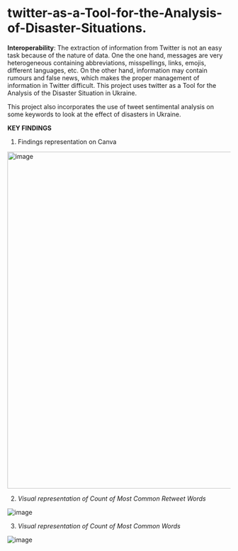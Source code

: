 # twitter-as-a-Tool-for-the-Analysis-of-Disaster-Situations.
**Interoperability**:
The extraction of information from Twitter is not an easy task because of the nature of data. One the one hand, messages are very heterogeneous containing abbreviations, misspellings, links, emojis, different languages, etc. On the other hand, information may contain rumours and false news, which makes the proper management of information in Twitter difficult. This project uses twitter as a Tool for the Analysis of the Disaster Situation in Ukraine. 

This project also incorporates the use of tweet sentimental analysis on some keywords to look at the effect of disasters in Ukraine. 


**KEY FINDINGS**


1. Findings representation on Canva

<img width="760" alt="image" src="https://github.com/PillarBox-hub/twitter-as-a-Tool-for-the-Analysis-of-Disaster-Situations./assets/110098621/539c75bd-212c-4e28-a6a7-f246aacda0da">



2. *Visual representation of Count of Most Common Retweet Words*


![image](https://github.com/PillarBox-hub/twitter-as-a-Tool-for-the-Analysis-of-Disaster-Situations./assets/110098621/8c0072a9-ee14-4cdb-9b0c-7147585174f6)



3. *Visual representation of Count of Most Common Words*

![image](https://github.com/PillarBox-hub/twitter-as-a-Tool-for-the-Analysis-of-Disaster-Situations./assets/110098621/1e3868cf-fe8c-41c7-a287-52205fd958be)

